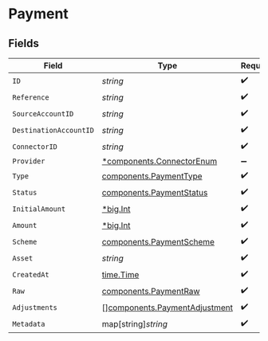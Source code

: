# Payment


## Fields

| Field                                                                          | Type                                                                           | Required                                                                       | Description                                                                    | Example                                                                        |
| ------------------------------------------------------------------------------ | ------------------------------------------------------------------------------ | ------------------------------------------------------------------------------ | ------------------------------------------------------------------------------ | ------------------------------------------------------------------------------ |
| `ID`                                                                           | *string*                                                                       | :heavy_check_mark:                                                             | N/A                                                                            | XXX                                                                            |
| `Reference`                                                                    | *string*                                                                       | :heavy_check_mark:                                                             | N/A                                                                            |                                                                                |
| `SourceAccountID`                                                              | *string*                                                                       | :heavy_check_mark:                                                             | N/A                                                                            |                                                                                |
| `DestinationAccountID`                                                         | *string*                                                                       | :heavy_check_mark:                                                             | N/A                                                                            |                                                                                |
| `ConnectorID`                                                                  | *string*                                                                       | :heavy_check_mark:                                                             | N/A                                                                            |                                                                                |
| `Provider`                                                                     | [*components.ConnectorEnum](../../models/components/connectorenum.md)          | :heavy_minus_sign:                                                             | N/A                                                                            |                                                                                |
| `Type`                                                                         | [components.PaymentType](../../models/components/paymenttype.md)               | :heavy_check_mark:                                                             | N/A                                                                            |                                                                                |
| `Status`                                                                       | [components.PaymentStatus](../../models/components/paymentstatus.md)           | :heavy_check_mark:                                                             | N/A                                                                            |                                                                                |
| `InitialAmount`                                                                | [*big.Int](https://pkg.go.dev/math/big#Int)                                    | :heavy_check_mark:                                                             | N/A                                                                            | 100                                                                            |
| `Amount`                                                                       | [*big.Int](https://pkg.go.dev/math/big#Int)                                    | :heavy_check_mark:                                                             | N/A                                                                            | 100                                                                            |
| `Scheme`                                                                       | [components.PaymentScheme](../../models/components/paymentscheme.md)           | :heavy_check_mark:                                                             | N/A                                                                            |                                                                                |
| `Asset`                                                                        | *string*                                                                       | :heavy_check_mark:                                                             | N/A                                                                            | USD                                                                            |
| `CreatedAt`                                                                    | [time.Time](https://pkg.go.dev/time#Time)                                      | :heavy_check_mark:                                                             | N/A                                                                            |                                                                                |
| `Raw`                                                                          | [components.PaymentRaw](../../models/components/paymentraw.md)                 | :heavy_check_mark:                                                             | N/A                                                                            |                                                                                |
| `Adjustments`                                                                  | [][components.PaymentAdjustment](../../models/components/paymentadjustment.md) | :heavy_check_mark:                                                             | N/A                                                                            |                                                                                |
| `Metadata`                                                                     | map[string]*string*                                                            | :heavy_check_mark:                                                             | N/A                                                                            |                                                                                |